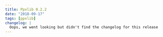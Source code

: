 ```yaml
---
title: Ppxlib 0.2.2
date: "2018-09-17"
tags: [ppxlib]
changelog: |
  Oops, we went looking but didn't find the changelog for this release 🙈
---
```

